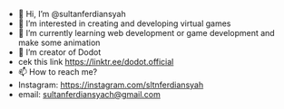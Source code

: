 - 👋 Hi, I’m @sultanferdiansyah
- 👀 I’m interested in creating and developing virtual games
- 🌱 I’m currently learning web development or game development and make some animation
- 💞️ I’m creator of Dodot
- cek this link https://linktr.ee/dodot.official
- 📫 How to reach me?
- Instagram: https://instagram.com/sltnferdiansyah
- email: sultanferdiansyach@gmail.com

<!---
sultanferdiansyah/sultanferdiansyah is a ✨ special ✨ repository because its `README.md` (this file) appears on your GitHub profile.
You can click the Preview link to take a look at your changes.
--->
